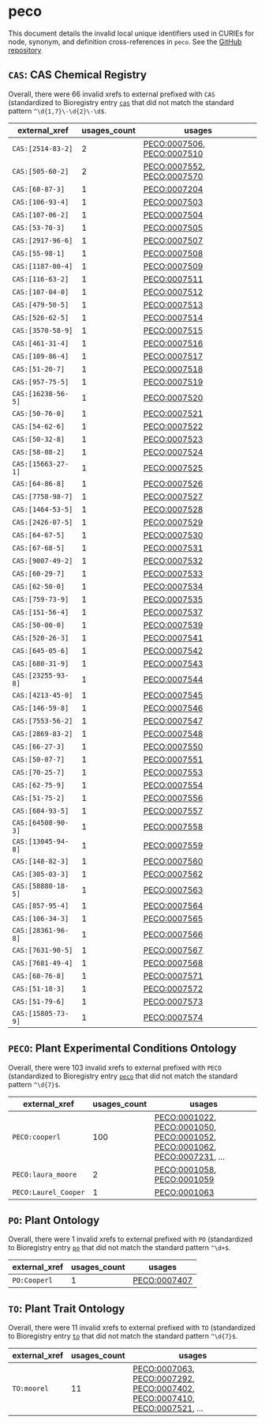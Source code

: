 # peco

This document details the invalid local unique identifiers used in CURIEs
for node, synonym, and definition cross-references in `peco`. See the [GitHub repository](https://github.com/Planteome/plant-experimental-conditions-ontology)


## `CAS`: CAS Chemical Registry

Overall, there were 66 invalid
xrefs to external prefixed with `CAS` (standardized to Bioregistry
entry [`cas`]((https://bioregistry.io/cas)) that
did not match the standard pattern `^\d{1,7}\-\d{2}\-\d$`.

| external_xref      |   usages_count | usages                                                                                                   |
|--------------------|----------------|----------------------------------------------------------------------------------------------------------|
| `CAS:[2514-83-2]`  |              2 | [PECO:0007506](https://bioregistry.io/PECO:0007506), [PECO:0007510](https://bioregistry.io/PECO:0007510) |
| `CAS:[505-60-2]`   |              2 | [PECO:0007552](https://bioregistry.io/PECO:0007552), [PECO:0007570](https://bioregistry.io/PECO:0007570) |
| `CAS:[68-87-3]`    |              1 | [PECO:0007204](https://bioregistry.io/PECO:0007204)                                                      |
| `CAS:[106-93-4]`   |              1 | [PECO:0007503](https://bioregistry.io/PECO:0007503)                                                      |
| `CAS:[107-06-2]`   |              1 | [PECO:0007504](https://bioregistry.io/PECO:0007504)                                                      |
| `CAS:[53-70-3]`    |              1 | [PECO:0007505](https://bioregistry.io/PECO:0007505)                                                      |
| `CAS:[2917-96-6]`  |              1 | [PECO:0007507](https://bioregistry.io/PECO:0007507)                                                      |
| `CAS:[55-98-1]`    |              1 | [PECO:0007508](https://bioregistry.io/PECO:0007508)                                                      |
| `CAS:[1187-00-4]`  |              1 | [PECO:0007509](https://bioregistry.io/PECO:0007509)                                                      |
| `CAS:[116-63-2]`   |              1 | [PECO:0007511](https://bioregistry.io/PECO:0007511)                                                      |
| `CAS:[107-04-0]`   |              1 | [PECO:0007512](https://bioregistry.io/PECO:0007512)                                                      |
| `CAS:[479-50-5]`   |              1 | [PECO:0007513](https://bioregistry.io/PECO:0007513)                                                      |
| `CAS:[526-62-5]`   |              1 | [PECO:0007514](https://bioregistry.io/PECO:0007514)                                                      |
| `CAS:[3570-58-9]`  |              1 | [PECO:0007515](https://bioregistry.io/PECO:0007515)                                                      |
| `CAS:[461-31-4]`   |              1 | [PECO:0007516](https://bioregistry.io/PECO:0007516)                                                      |
| `CAS:[109-86-4]`   |              1 | [PECO:0007517](https://bioregistry.io/PECO:0007517)                                                      |
| `CAS:[51-20-7]`    |              1 | [PECO:0007518](https://bioregistry.io/PECO:0007518)                                                      |
| `CAS:[957-75-5]`   |              1 | [PECO:0007519](https://bioregistry.io/PECO:0007519)                                                      |
| `CAS:[16238-56-5]` |              1 | [PECO:0007520](https://bioregistry.io/PECO:0007520)                                                      |
| `CAS:[50-76-0]`    |              1 | [PECO:0007521](https://bioregistry.io/PECO:0007521)                                                      |
| `CAS:[54-62-6]`    |              1 | [PECO:0007522](https://bioregistry.io/PECO:0007522)                                                      |
| `CAS:[50-32-8]`    |              1 | [PECO:0007523](https://bioregistry.io/PECO:0007523)                                                      |
| `CAS:[58-08-2]`    |              1 | [PECO:0007524](https://bioregistry.io/PECO:0007524)                                                      |
| `CAS:[15663-27-1]` |              1 | [PECO:0007525](https://bioregistry.io/PECO:0007525)                                                      |
| `CAS:[64-86-8]`    |              1 | [PECO:0007526](https://bioregistry.io/PECO:0007526)                                                      |
| `CAS:[7758-98-7]`  |              1 | [PECO:0007527](https://bioregistry.io/PECO:0007527)                                                      |
| `CAS:[1464-53-5]`  |              1 | [PECO:0007528](https://bioregistry.io/PECO:0007528)                                                      |
| `CAS:[2426-07-5]`  |              1 | [PECO:0007529](https://bioregistry.io/PECO:0007529)                                                      |
| `CAS:[64-67-5]`    |              1 | [PECO:0007530](https://bioregistry.io/PECO:0007530)                                                      |
| `CAS:[67-68-5]`    |              1 | [PECO:0007531](https://bioregistry.io/PECO:0007531)                                                      |
| `CAS:[9007-49-2]`  |              1 | [PECO:0007532](https://bioregistry.io/PECO:0007532)                                                      |
| `CAS:[60-29-7]`    |              1 | [PECO:0007533](https://bioregistry.io/PECO:0007533)                                                      |
| `CAS:[62-50-0]`    |              1 | [PECO:0007534](https://bioregistry.io/PECO:0007534)                                                      |
| `CAS:[759-73-9]`   |              1 | [PECO:0007535](https://bioregistry.io/PECO:0007535)                                                      |
| `CAS:[151-56-4]`   |              1 | [PECO:0007537](https://bioregistry.io/PECO:0007537)                                                      |
| `CAS:[50-00-0]`    |              1 | [PECO:0007539](https://bioregistry.io/PECO:0007539)                                                      |
| `CAS:[520-26-3]`   |              1 | [PECO:0007541](https://bioregistry.io/PECO:0007541)                                                      |
| `CAS:[645-05-6]`   |              1 | [PECO:0007542](https://bioregistry.io/PECO:0007542)                                                      |
| `CAS:[680-31-9]`   |              1 | [PECO:0007543](https://bioregistry.io/PECO:0007543)                                                      |
| `CAS:[23255-93-8]` |              1 | [PECO:0007544](https://bioregistry.io/PECO:0007544)                                                      |
| `CAS:[4213-45-0]`  |              1 | [PECO:0007545](https://bioregistry.io/PECO:0007545)                                                      |
| `CAS:[146-59-8]`   |              1 | [PECO:0007546](https://bioregistry.io/PECO:0007546)                                                      |
| `CAS:[7553-56-2]`  |              1 | [PECO:0007547](https://bioregistry.io/PECO:0007547)                                                      |
| `CAS:[2869-83-2]`  |              1 | [PECO:0007548](https://bioregistry.io/PECO:0007548)                                                      |
| `CAS:[66-27-3]`    |              1 | [PECO:0007550](https://bioregistry.io/PECO:0007550)                                                      |
| `CAS:[50-07-7]`    |              1 | [PECO:0007551](https://bioregistry.io/PECO:0007551)                                                      |
| `CAS:[70-25-7]`    |              1 | [PECO:0007553](https://bioregistry.io/PECO:0007553)                                                      |
| `CAS:[62-75-9]`    |              1 | [PECO:0007554](https://bioregistry.io/PECO:0007554)                                                      |
| `CAS:[51-75-2]`    |              1 | [PECO:0007556](https://bioregistry.io/PECO:0007556)                                                      |
| `CAS:[684-93-5]`   |              1 | [PECO:0007557](https://bioregistry.io/PECO:0007557)                                                      |
| `CAS:[64508-90-3]` |              1 | [PECO:0007558](https://bioregistry.io/PECO:0007558)                                                      |
| `CAS:[13045-94-8]` |              1 | [PECO:0007559](https://bioregistry.io/PECO:0007559)                                                      |
| `CAS:[148-82-3]`   |              1 | [PECO:0007560](https://bioregistry.io/PECO:0007560)                                                      |
| `CAS:[305-03-3]`   |              1 | [PECO:0007562](https://bioregistry.io/PECO:0007562)                                                      |
| `CAS:[58880-18-5]` |              1 | [PECO:0007563](https://bioregistry.io/PECO:0007563)                                                      |
| `CAS:[857-95-4]`   |              1 | [PECO:0007564](https://bioregistry.io/PECO:0007564)                                                      |
| `CAS:[106-34-3]`   |              1 | [PECO:0007565](https://bioregistry.io/PECO:0007565)                                                      |
| `CAS:[28361-96-8]` |              1 | [PECO:0007566](https://bioregistry.io/PECO:0007566)                                                      |
| `CAS:[7631-90-5]`  |              1 | [PECO:0007567](https://bioregistry.io/PECO:0007567)                                                      |
| `CAS:[7681-49-4]`  |              1 | [PECO:0007568](https://bioregistry.io/PECO:0007568)                                                      |
| `CAS:[68-76-8]`    |              1 | [PECO:0007571](https://bioregistry.io/PECO:0007571)                                                      |
| `CAS:[51-18-3]`    |              1 | [PECO:0007572](https://bioregistry.io/PECO:0007572)                                                      |
| `CAS:[51-79-6]`    |              1 | [PECO:0007573](https://bioregistry.io/PECO:0007573)                                                      |
| `CAS:[15805-73-9]` |              1 | [PECO:0007574](https://bioregistry.io/PECO:0007574)                                                      |

## `PECO`: Plant Experimental Conditions Ontology

Overall, there were 103 invalid
xrefs to external prefixed with `PECO` (standardized to Bioregistry
entry [`peco`]((https://bioregistry.io/peco)) that
did not match the standard pattern `^\d{7}$`.

| external_xref        |   usages_count | usages                                                                                                                                                                                                                                                                       |
|----------------------|----------------|------------------------------------------------------------------------------------------------------------------------------------------------------------------------------------------------------------------------------------------------------------------------------|
| `PECO:cooperl`       |            100 | [PECO:0001022](https://bioregistry.io/PECO:0001022), [PECO:0001050](https://bioregistry.io/PECO:0001050), [PECO:0001052](https://bioregistry.io/PECO:0001052), [PECO:0001062](https://bioregistry.io/PECO:0001062), [PECO:0007231](https://bioregistry.io/PECO:0007231), ... |
| `PECO:laura_moore`   |              2 | [PECO:0001058](https://bioregistry.io/PECO:0001058), [PECO:0001059](https://bioregistry.io/PECO:0001059)                                                                                                                                                                     |
| `PECO:Laurel_Cooper` |              1 | [PECO:0001063](https://bioregistry.io/PECO:0001063)                                                                                                                                                                                                                          |

## `PO`: Plant Ontology

Overall, there were 1 invalid
xrefs to external prefixed with `PO` (standardized to Bioregistry
entry [`po`]((https://bioregistry.io/po)) that
did not match the standard pattern `^\d+$`.

| external_xref   |   usages_count | usages                                              |
|-----------------|----------------|-----------------------------------------------------|
| `PO:Cooperl`    |              1 | [PECO:0007407](https://bioregistry.io/PECO:0007407) |

## `TO`: Plant Trait Ontology

Overall, there were 11 invalid
xrefs to external prefixed with `TO` (standardized to Bioregistry
entry [`to`]((https://bioregistry.io/to)) that
did not match the standard pattern `^\d{7}$`.

| external_xref   |   usages_count | usages                                                                                                                                                                                                                                                                       |
|-----------------|----------------|------------------------------------------------------------------------------------------------------------------------------------------------------------------------------------------------------------------------------------------------------------------------------|
| `TO:moorel`     |             11 | [PECO:0007063](https://bioregistry.io/PECO:0007063), [PECO:0007292](https://bioregistry.io/PECO:0007292), [PECO:0007402](https://bioregistry.io/PECO:0007402), [PECO:0007410](https://bioregistry.io/PECO:0007410), [PECO:0007521](https://bioregistry.io/PECO:0007521), ... |

